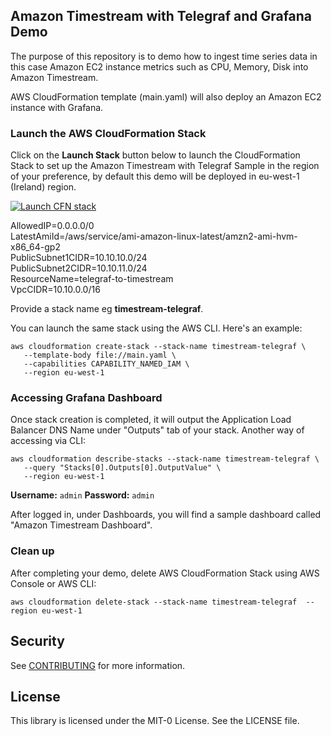 ## Amazon Timestream with Telegraf and Grafana Demo
The purpose of this repository is to demo how to ingest time series data in this case Amazon EC2 instance metrics such as CPU, Memory, Disk into Amazon Timestream.

AWS CloudFormation template (main.yaml) will also deploy an Amazon EC2 instance with Grafana.

###  Launch the AWS CloudFormation Stack

Click on the **Launch Stack** button below to launch the CloudFormation Stack to set up the Amazon Timestream with Telegraf Sample in the region of your preference, by default this demo will be deployed in eu-west-1 (Ireland) region.

[![Launch CFN stack](https://s3.amazonaws.com/cloudformation-examples/cloudformation-launch-stack.png)](https://eu-west-1.console.aws.amazon.com/cloudformation/home?region=eu-west-1#/stacks/create/template)  

AllowedIP=0.0.0.0/0  
LatestAmiId=/aws/service/ami-amazon-linux-latest/amzn2-ami-hvm-x86_64-gp2  
PublicSubnet1CIDR=10.10.10.0/24  
PublicSubnet2CIDR=10.10.11.0/24  
ResourceName=telegraf-to-timestream  
VpcCIDR=10.10.0.0/16  

Provide a stack name eg **timestream-telegraf**.

You can launch the same stack using the AWS CLI. Here's an example:

```
aws cloudformation create-stack --stack-name timestream-telegraf \
   --template-body file://main.yaml \
   --capabilities CAPABILITY_NAMED_IAM \
   --region eu-west-1
```

### Accessing Grafana Dashboard

Once stack creation is completed, it will output the Application Load Balancer DNS Name under "Outputs" tab of your stack. Another way of accessing via CLI:

```
aws cloudformation describe-stacks --stack-name timestream-telegraf \
   --query "Stacks[0].Outputs[0].OutputValue" \
   --region eu-west-1
```

**Username:** ```admin```
**Password:** ```admin```

After logged in, under Dashboards, you will find a sample dashboard called "Amazon Timestream Dashboard".

###  Clean up
After completing your demo, delete AWS CloudFormation Stack using AWS Console or AWS CLI:
```
aws cloudformation delete-stack --stack-name timestream-telegraf  --region eu-west-1
```

## Security

See [CONTRIBUTING](CONTRIBUTING.md#security-issue-notifications) for more information.

## License

This library is licensed under the MIT-0 License. See the LICENSE file.
